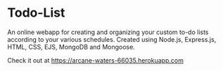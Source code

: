 # Todo-List
An online webapp for creating and organizing your custom to-do lists according to your various schedules.
Created using Node.js, Express.js, HTML, CSS, EJS, MongoDB and Mongoose.

Check it out at https://arcane-waters-66035.herokuapp.com
